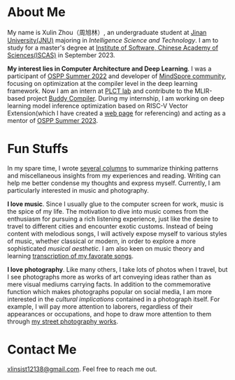 # About Me

My name is Xulin Zhou（周旭林）, an undergraduate student at [Jinan University(JNU)](https://english.jnu.edu.cn/) majoring in *Intelligence Science and Technology*. I am to study for a master's degree at [Institute of Software, Chinese Academy of Sciences(ISCAS)](http://www.is.cas.cn/) in September 2023. 

**My interest lies in Computer Architecture and Deep Learning**. I was a participant of [OSPP Summer 2022](https://summer-ospp.ac.cn/2022/#/homepage) and developer of [MindSpore community](https://www.mindspore.cn/), focusing on optimization at the compiler level in the deep learning framework. Now I am an intern at [PLCT lab](https://github.com/plctlab/PLCT-Weekly) and contribute to the MLIR-based project [Buddy Compiler](https://github.com/buddy-compiler/buddy-mlir). During my internship, I am working on deep learning model inference optimization based on RISC-V Vector Extension(which I have created a [web page](https://rvv-isadoc.readthedocs.io/en/latest/) for referencing) and acting as a mentor of [OSPP Summer 2023](https://summer-ospp.ac.cn/org/prodetail/238d90441).

# Fun Stuffs

In my spare time, I wrote [several columns](/blogs/main.md) to summarize thinking patterns and miscellaneous insights from my experiences and reading. Writing can help me better condense my thoughts and express myself. Currently, I am particularly interested in music and photography.

**I love music**. Since I usually glue to the computer screen for work, music is the spice of my life. The motivation to dive into music comes from the enthusiasm for pursuing a rich listening experience, just like the desire to travel to different cities and encounter exotic customs. Instead of being content with melodious songs, I will actively expose myself to various styles of music, whether classical or modern, in order to explore a more sophisticated *musical aesthetic*. I am also keen on music theory and learning [transcription of my favorate songs](https://www.mubucm.com/doc/6rwIq_gvp2m).

**I love photography**. Like many others, I take lots of photos when I travel, but I see photographs more as works of art conveying ideas rather than as mere visual mediums carrying facts. In addition to the commemorative function which makes photographs popular on social media, I am more interested in the *cultural implications* contained in a photograph itself. For example, I will pay more attention to laborers, regardless of their appearances or occupations, and hope to draw more attention to them through [my street photography works](/photography/main.md).

# Contact Me
xlinsist12138@gmail.com. Feel free to reach me out.
